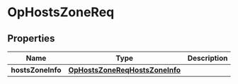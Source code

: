 # OpHostsZoneReq

## Properties
Name | Type | Description | Notes
------------ | ------------- | ------------- | -------------
**hostsZoneInfo** | [**OpHostsZoneReqHostsZoneInfo**](OpHostsZoneReqHostsZoneInfo.md) |  |  [optional]
